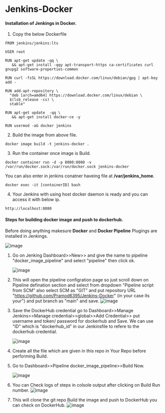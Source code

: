 # Jenkins-Docker

#### Installation of Jenkings in Docker.
 1. Copy the below Dockerfile
 ```
FROM jenkins/jenkins:lts

USER root

RUN apt-get update -qq \
    && apt-get install -qqy apt-transport-https ca-certificates curl gnupg2 software-properties-common 

RUN curl -fsSL https://download.docker.com/linux/debian/gpg | apt-key add -

RUN add-apt-repository \
   "deb [arch=amd64] https://download.docker.com/linux/debian \
   $(lsb_release -cs) \
   stable"

RUN apt-get update  -qq \
    && apt-get install docker-ce -y

RUN usermod -aG docker jenkins

```
2. Build the image from above file.
```
docker image build -t jenkins-docker .
```
3. Run the container once image is Build.
```
docker container run -d -p 8080:8080 -v /var/run/docker.sock:/var/run/docker.sock jenkins-docker 
```
  You can also enter in jenkins conatner haveing file at **/var/jenkins_home**.
```
docker exec -it [containerID] bash
```
4. Your Jenkins with using host docker daemon is ready and you can access it with below ip.
```
http://localhost:8080
```
#### Steps for building docker image and push to dockerhub.

Before doing anything makesure **Docker** and **Docker Pipeline** Plugings are installed in Jenkings.

   ![image](https://github.com/Pramod6395/Jenkins-Docker/assets/73251890/0a61b4e6-1708-4ad1-ade6-74e02438c402)


1. Go on Jenking Dashboard>>New>> and give the name to pipeline "docker_image_pipeline" and select "pipeline" then click ok.

    ![image](https://github.com/Pramod6395/Jenkins-Docker/assets/73251890/f23f2f28-2d1d-43f4-82a1-e0e6080f58a2)

2. This will open the pipeline configration page so just scroll down on Pipeline defination section and select from dropdown "Pipeline script from SCM"
   also select SCM as "GIT" and put repository URL "https://github.com/Pramod6395/Jenkins-Docker" (in your case its your") and put branch as "main" and save.
    ![image](https://github.com/Pramod6395/Jenkins-Docker/assets/73251890/89e041fd-d8c9-4058-9426-f4f860a22f7e)

3. Save the DockerHub credential go to Dashboard>>Manage Jenkins>>Manage credential>>global>>Add Credential>> put username and token/ password for dockerhub and Save.
   We can use "ID" which is "dockerhub_id" in our Jenkinsfile to refere to the dockerhub credential.

   ![image](https://github.com/Pramod6395/Jenkins-Docker/assets/73251890/022dfe44-f726-48a8-9ef2-bd7a91cde9a3)

4. Create all the file which are given in this repo in Your Repo before performing Build.
5. Go to Dashboard>>Pipeline docker_image_pipeline>>Build Now.

   ![image](https://github.com/Pramod6395/Jenkins-Docker/assets/73251890/3be26d54-d600-42c2-ad7a-925034035dbb)
   
6. You can Check logs of steps in colsole output after clicking on Build Run number.
   ![image](https://github.com/Pramod6395/Jenkins-Docker/assets/73251890/ede7ab73-6e3f-4f1e-9203-95d6bc590401)

7. This will clone the git repo Build the image and push to DockerHub you can check on DockerHub.
  ![image](https://github.com/Pramod6395/Jenkins-Docker/assets/73251890/8881d6c8-5a5e-4988-937d-df0f157f4db0)
